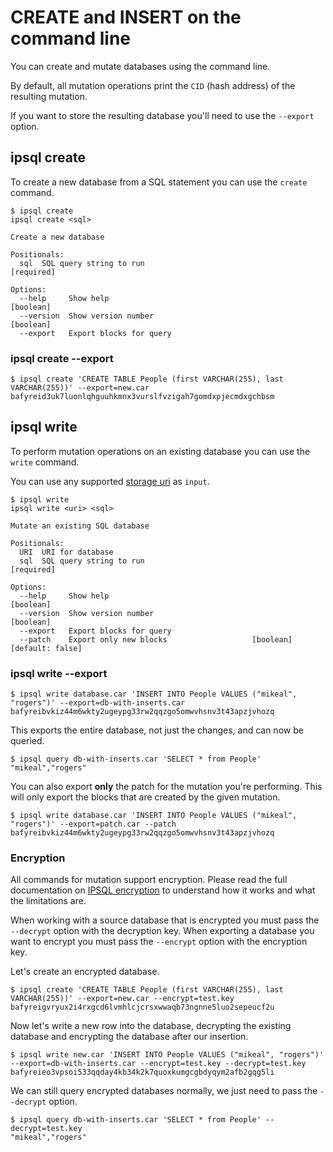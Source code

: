 # CREATE and INSERT on the command line

You can create and mutate databases using the command line.

By default, all mutation operations print the `CID` (hash address) of the
resulting mutation.

If you want to store the resulting database you'll need to use the `--export` option.

## ipsql create

To create a new database from a SQL statement you can use the `create` command.

```
$ ipsql create
ipsql create <sql>

Create a new database

Positionals:
  sql  SQL query string to run                                        [required]

Options:
  --help     Show help                                                 [boolean]
  --version  Show version number                                       [boolean]
  --export   Export blocks for query
```

### ipsql create --export

```
$ ipsql create 'CREATE TABLE People (first VARCHAR(255), last VARCHAR(255))' --export=new.car
bafyreid3uk7luonlqhguuhkmnx3vurslfvzigah7gomdxpjecmdxgchbsm
```

## ipsql write

To perform mutation operations on an existing database you can use the `write` command.

You can use any supported [storage uri]('./storage-uris') as `input`.

```
$ ipsql write
ipsql write <uri> <sql>

Mutate an existing SQL database

Positionals:
  URI  URI for database
  sql  SQL query string to run                                        [required]

Options:
  --help     Show help                                                 [boolean]
  --version  Show version number                                       [boolean]
  --export   Export blocks for query
  --patch    Export only new blocks                   [boolean] [default: false]
```

### ipsql write --export

```
$ ipsql write database.car 'INSERT INTO People VALUES ("mikeal", "rogers")' --export=db-with-inserts.car
bafyreibvkiz44m6wkty2ugeypg33rw2qqzgo5omwvhsnv3t43apzjvhozq
```

This exports the entire database, not just the changes, and can now be queried.

```
$ ipsql query db-with-inserts.car 'SELECT * from People'
"mikeal","rogers"
```

You can also export **only** the patch for the mutation you're performing. This will only export the
blocks that are created by the given mutation.

```
$ ipsql write database.car 'INSERT INTO People VALUES ("mikeal", "rogers")' --export=patch.car --patch
bafyreibvkiz44m6wkty2ugeypg33rw2qqzgo5omwvhsnv3t43apzjvhozq
```

### Encryption

All commands for mutation support encryption. Please read the full documentation on
[IPSQL encryption](./encryption.md) to understand how it works and what the limitations
are.

When working with a source database that is encrypted
you must pass the `--decrypt` option with the decryption key. When exporting a database you want
to encrypt you must pass the `--encrypt` option with the encryption key.

Let's create an encrypted database.

```
$ ipsql create 'CREATE TABLE People (first VARCHAR(255), last VARCHAR(255))' --export=new.car --encrypt=test.key
bafyreigvryux2i4rxgcd6lvmhlcjcrsxwwaqb73ngnne5luo2sepeucf2u
```

Now let's write a new row into the database, decrypting the existing database and encrypting the database
after our insertion.

```
$ ipsql write new.car 'INSERT INTO People VALUES ("mikeal", "rogers")' --export=db-with-inserts.car --encrypt=test.key --decrypt=test.key
bafyreieo3vpsoi533qqday4kb34k2k7quoxkumgcgbdyqym2afb2gqg5li
```

We can still query encrypted databases normally, we just need to pass the `--decrypt` option.

```
$ ipsql query db-with-inserts.car 'SELECT * from People' --decrypt=test.key
"mikeal","rogers"
```


